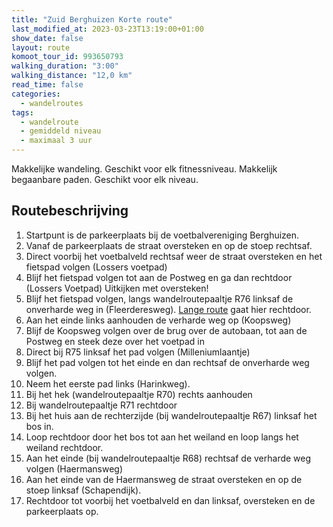 ```yaml
---
title: "Zuid Berghuizen Korte route"
last_modified_at: 2023-03-23T13:19:00+01:00
show_date: false
layout: route
komoot_tour_id: 993650793
walking_duration: "3:00"
walking_distance: "12,0 km"
read_time: false
categories:
  - wandelroutes
tags:
  - wandelroute
  - gemiddeld niveau
  - maximaal 3 uur
---
```


Makkelijke wandeling. Geschikt voor elk fitnessniveau. Makkelijk begaanbare paden. Geschikt voor elk niveau.

## Routebeschrijving

1. Startpunt is de parkeerplaats bij de voetbalvereniging Berghuizen. 
1. Vanaf de parkeerplaats de straat oversteken en op de stoep rechtsaf. 
1. Direct voorbij het voetbalveld rechtsaf weer de straat oversteken en het fietspad volgen (Lossers voetpad) 
1. Blijf het fietspad volgen tot aan de Postweg en ga dan rechtdoor (Lossers Voetpad)  Uitkijken met oversteken!   
1. Blijf het fietspad volgen, langs wandelroutepaaltje R76 linksaf de onverharde weg in (Fleerderesweg). [Lange route](../zuid-berghuizen-lange-route) gaat hier rechtdoor. 
1. Aan het einde links aanhouden de verharde weg op (Koopsweg) 
1. Blijf de Koopsweg volgen over de brug over de autobaan,  tot aan de Postweg en steek deze over het voetpad in 
1. Direct bij R75 linksaf het pad volgen (Milleniumlaantje) 
1. Blijf het pad volgen tot het einde en dan rechtsaf de onverharde weg volgen.  
1. Neem het eerste pad links (Harinkweg). 
1. Bij het hek (wandelroutepaaltje R70) rechts aanhouden 
1. Bij wandelroutepaaltje R71 rechtdoor 
1. Bij het huis aan de rechterzijde (bij wandelroutepaaltje R67) linksaf het bos in. 
1. Loop rechtdoor door het bos tot aan het weiland en loop langs het weiland rechtdoor. 
1. Aan het einde (bij wandelroutepaaltje R68) rechtsaf de verharde weg volgen (Haermansweg) 
1. Aan het einde van de Haermansweg de straat oversteken en op de stoep linksaf (Schapendijk). 
1. Rechtdoor tot voorbij het voetbalveld en dan linksaf, oversteken en de parkeerplaats op. 